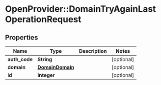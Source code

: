 # OpenProvider::DomainTryAgainLastOperationRequest

## Properties
Name | Type | Description | Notes
------------ | ------------- | ------------- | -------------
**auth_code** | **String** |  | [optional] 
**domain** | [**DomainDomain**](DomainDomain.md) |  | [optional] 
**id** | **Integer** |  | [optional] 

